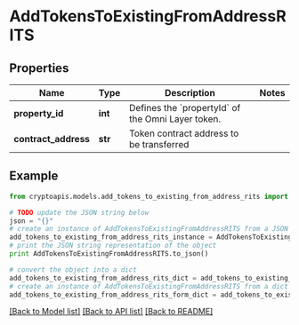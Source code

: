 # AddTokensToExistingFromAddressRITS


## Properties
Name | Type | Description | Notes
------------ | ------------- | ------------- | -------------
**property_id** | **int** | Defines the &#x60;propertyId&#x60; of the Omni Layer token. | 
**contract_address** | **str** | Token contract address to be transferred | 

## Example

```python
from cryptoapis.models.add_tokens_to_existing_from_address_rits import AddTokensToExistingFromAddressRITS

# TODO update the JSON string below
json = "{}"
# create an instance of AddTokensToExistingFromAddressRITS from a JSON string
add_tokens_to_existing_from_address_rits_instance = AddTokensToExistingFromAddressRITS.from_json(json)
# print the JSON string representation of the object
print AddTokensToExistingFromAddressRITS.to_json()

# convert the object into a dict
add_tokens_to_existing_from_address_rits_dict = add_tokens_to_existing_from_address_rits_instance.to_dict()
# create an instance of AddTokensToExistingFromAddressRITS from a dict
add_tokens_to_existing_from_address_rits_form_dict = add_tokens_to_existing_from_address_rits.from_dict(add_tokens_to_existing_from_address_rits_dict)
```
[[Back to Model list]](../README.md#documentation-for-models) [[Back to API list]](../README.md#documentation-for-api-endpoints) [[Back to README]](../README.md)


